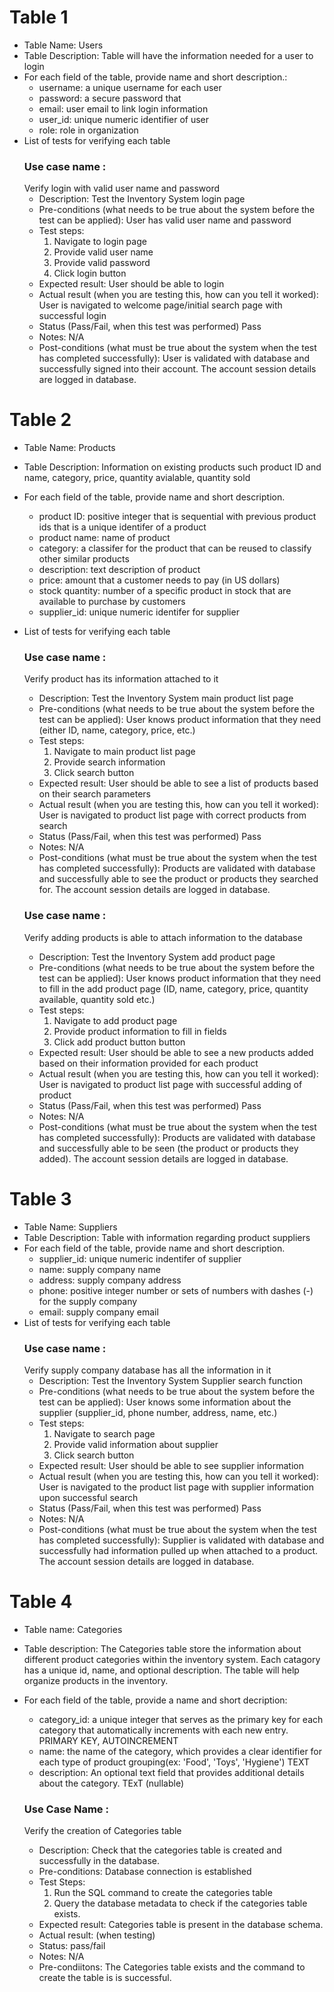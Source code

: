 # Table 1
* Table Name: Users
* Table Description: Table will have the information needed for a user to login
* For each field of the table, provide name and short description.:
  - username: a unique username for each user
  - password: a secure password that
  - email: user email to link login information
  - user_id: unique numeric identifier of user
  - role: role in organization
* List of tests for verifying each table
  ### Use case name : 
  Verify login with valid user name and password
    - Description:
      Test the Inventory System login page
    - Pre-conditions (what needs to be true about the system before the test can be applied):
      User has valid user name and password
    - Test steps:
      1. Navigate to login page
      2. Provide valid user name
      3. Provide valid password
      4. Click login button
    - Expected result:
      User should be able to login
    - Actual result (when you are testing this, how can you tell it worked):
      User is navigated to welcome page/initial search page with successful login
    - Status (Pass/Fail, when this test was performed)
      Pass
    - Notes:
      N/A
    - Post-conditions (what must be true about the system when the test has completed successfully):
      User is validated with database and successfully signed into their account.
      The account session details are logged in database. 
  
# Table 2
* Table Name: Products
* Table Description: Information on existing products such product ID and name, category, price, quantity avialable, quantity sold
* For each field of the table, provide name and short description.
  - product ID: positive integer that is sequential with previous product ids that is a unique identifer of a product
  - product name: name of product
  - category: a classifer for the product that can be reused to classify other similar products
  - description: text description of product
  - price: amount that a customer needs to pay (in US dollars)
  - stock quantity: number of a specific product in stock that are available to purchase by customers
  - supplier_id: unique numeric identifer for supplier
  
* List of tests for verifying each table
  ### Use case name : 
   Verify product has its information attached to it
    - Description:
      Test the Inventory System main product list page
    - Pre-conditions (what needs to be true about the system before the test can be applied):
      User knows product information that they need (either ID, name, category, price, etc.)
    - Test steps:
      1. Navigate to main product list page
      2. Provide search information
      4. Click search button
    - Expected result:
      User should be able to see a list of products based on their search parameters
    - Actual result (when you are testing this, how can you tell it worked):
      User is navigated to product list page with correct products from search
    - Status (Pass/Fail, when this test was performed)
      Pass
    - Notes:
      N/A
    - Post-conditions (what must be true about the system when the test has completed successfully):
      Products are validated with database and successfully able to see the product or products they searched for.
      The account session details are logged in database.

  ### Use case name : 
   Verify adding products is able to attach information to the database
   - Description:
      Test the Inventory System add product page
    - Pre-conditions (what needs to be true about the system before the test can be applied):
      User knows product information that they need to fill in the add product page (ID, name, category, price, quantity available, quantity sold etc.)
    - Test steps:
      1. Navigate to add product page
      2. Provide product information to fill in fields
      4. Click add product button button
    - Expected result:
      User should be able to see a new products added based on their information provided for each product 
    - Actual result (when you are testing this, how can you tell it worked):
      User is navigated to product list page with successful adding of product
    - Status (Pass/Fail, when this test was performed)
      Pass
    - Notes:
      N/A
    - Post-conditions (what must be true about the system when the test has completed successfully):
      Products are validated with database and successfully able to be seen (the product or products they added).
      The account session details are logged in database.
    
# Table 3
* Table Name: Suppliers
* Table Description: Table with information regarding product suppliers
* For each field of the table, provide name and short description.
  - supplier_id: unique numeric indentifer of supplier
  - name: supply company name
  - address: supply company address
  - phone: positive integer number or sets of numbers with dashes (-) for the supply company
  - email: supply company email
* List of tests for verifying each table
  ### Use case name : 
  Verify supply company database has all the information in it
    - Description:
      Test the Inventory System Supplier search function
    - Pre-conditions (what needs to be true about the system before the test can be applied):
      User knows some information about the supplier (supplier_id, phone number, address, name, etc.)
    - Test steps:
      1. Navigate to search page
      2. Provide valid information about supplier
      3. Click search button
    - Expected result:
      User should be able to see supplier information
    - Actual result (when you are testing this, how can you tell it worked):
      User is navigated to the product list page with supplier information upon successful search
    - Status (Pass/Fail, when this test was performed)
      Pass
    - Notes:
      N/A
    - Post-conditions (what must be true about the system when the test has completed successfully):
      Supplier is validated with database and successfully had information pulled up when attached to a product.
      The account session details are logged in database. 

# Table 4
* Table name: Categories 
* Table description: The Categories table store the information about different product categories within the inventory system. Each catagory has a unique id, name, and optional description. The table will help organize products in the inventory. 
* For each field of the table, provide a name and short decription:
  - category_id: a unique integer that serves as the primary key for each category that automatically increments with each new entry. PRIMARY KEY, AUTOINCREMENT
  - name: the name of the category, which provides a clear identifier for each type of product grouping(ex: 'Food', 'Toys', 'Hygiene') TEXT
  - description: An optional text field that provides additional details about the category. TExT (nullable)
  
  ### Use Case Name :
  Verify the creation of Categories table
  - Description: Check that the categories table is created and successfully in the database. 
  - Pre-conditions: Database connection is established
  - Test Steps:
    1. Run the SQL command to create the categories table
    2. Query the database metadata to check if the categories table exists. 
  - Expected result: Categories table is present in the database schema. 
  - Actual result: (when testing)
  - Status: pass/fail
  - Notes: N/A
  - Pre-condiitons: The Categories table exists and the command to create the table is is successful. 
